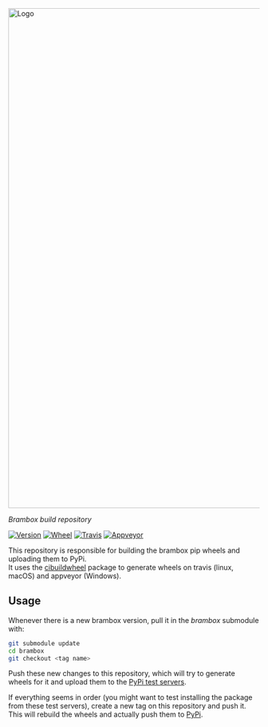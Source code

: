 <img src="https://gitlab.com/EAVISE/brambox/raw/master/docs/.static/logo-wide.png" alt="Logo" width="1000" />

_Brambox build repository_

[![Version][version-badge]][pypi-url]
[![Wheel][wheel-badge]][wheel-url]
[![Travis][travis-badge]][travis-url]
[![Appveyor][appveyor-badge]][appveyor-url]

This repository is responsible for building the brambox pip wheels and uploading them to PyPi.  
It uses the [cibuildwheel](https://github.com/joerick/cibuildwheel) package to generate wheels on travis (linux, macOS) and appveyor (Windows).

## Usage
Whenever there is a new brambox version, pull it in the _brambox_ submodule with:
``` bash
git submodule update
cd brambox
git checkout <tag name>
```

Push these new changes to this repository, which will try to generate wheels for it and upload them to the [PyPi test servers](https://test.pypi.org/project/brambox/).  

If everything seems in order (you might want to test installing the package from these test servers), create a new tag on this repository and push it.
This will rebuild the wheels and actually push them to [PyPi](https://pypi.org/project/brambox/).


[version-badge]: https://img.shields.io/pypi/v/brambox.svg?label=version
[pypi-url]: https://pypi.org/project/brambox/
[wheel-badge]: https://img.shields.io/pypi/wheel/brambox.svg
[wheel-url]: https://pypi.org/project/brambox
[travis-badge]: https://img.shields.io/travis/eavise-kul/brambox-build.svg?label=travis
[travis-url]: https://travis-ci.org/eavise-kul/brambox-build
[appveyor-badge]: https://img.shields.io/appveyor/ci/0phoff/brambox-build.svg?label=appveyor
[appveyor-url]: https://ci.appveyor.com/project/0phoff/brambox-build
